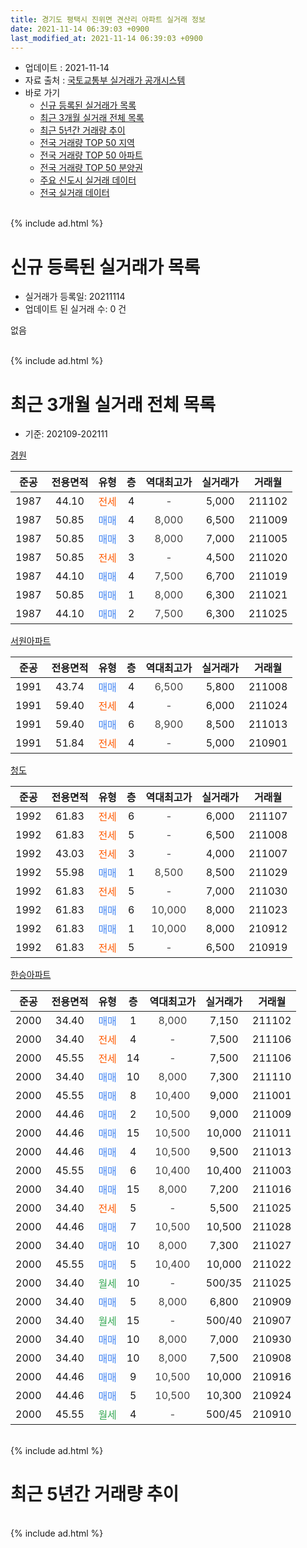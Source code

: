 ```yaml
---
title: 경기도 평택시 진위면 견산리 아파트 실거래 정보
date: 2021-11-14 06:39:03 +0900
last_modified_at: 2021-11-14 06:39:03 +0900
---
```


* 업데이트 : 2021-11-14
* 자료 출처 : [국토교통부 실거래가 공개시스템](http://rt.molit.go.kr)
* 바로 가기
    * [신규 등록된 실거래가 목록](#신규-등록된-실거래가-목록)
    * [최근 3개월 실거래 전체 목록](#최근-3개월-실거래-전체-목록)
    * [최근 5년간 거래량 추이](#최근-5년간-거래량-추이)
    * [전국 거래량 TOP 50 지역](https://inasie.github.io/apt-trade-info/최근-3개월-전국에서-가장-거래가-많이-발생한-지역)
    * [전국 거래량 TOP 50 아파트](https://inasie.github.io/apt-trade-info/최근-3개월-전국에서-가장-거래가-많이-발생한-아파트)
    * [전국 거래량 TOP 50 분양권](https://inasie.github.io/apt-trade-info/최근-3개월-전국에서-가장-거래가-많이-발생한-분양권)
    * [주요 신도시 실거래 데이터](https://inasie.github.io/apt-trade-info/주요-신도시)
    * [전국 실거래 데이터](https://inasie.github.io/apt-trade-info/전국)
<br>
{% include ad.html %}
<br>

# 신규 등록된 실거래가 목록
* 실거래가 등록일: 20211114
* 업데이트 된 실거래 수: 0 건

없음

<br>
{% include ad.html %}
<br>

# 최근 3개월 실거래 전체 목록
* 기준: 202109-202111


[경원](https://search.naver.com/search.naver?query=%EA%B2%BD%EA%B8%B0%EB%8F%84+%ED%8F%89%ED%83%9D%EC%8B%9C+%EC%A7%84%EC%9C%84%EB%A9%B4+%EA%B2%AC%EC%82%B0%EB%A6%AC+%EA%B2%BD%EC%9B%90)

|준공|전용면적|유형|층|역대최고가|실거래가|거래월|
|:---:|:---:|:---:|:---:|:---:|:---:|:---:|
|1987|44.10|<span style="color:#ff5a00">전세</span>|4|<span style="color:#444444">-</span>|5,000|211102|
|1987|50.85|<span style="color:#4285f3">매매</span>|4|<span style="color:#444444">8,000</span>|6,500|211009|
|1987|50.85|<span style="color:#4285f3">매매</span>|3|<span style="color:#444444">8,000</span>|7,000|211005|
|1987|50.85|<span style="color:#ff5a00">전세</span>|3|<span style="color:#444444">-</span>|4,500|211020|
|1987|44.10|<span style="color:#4285f3">매매</span>|4|<span style="color:#444444">7,500</span>|6,700|211019|
|1987|50.85|<span style="color:#4285f3">매매</span>|1|<span style="color:#444444">8,000</span>|6,300|211021|
|1987|44.10|<span style="color:#4285f3">매매</span>|2|<span style="color:#444444">7,500</span>|6,300|211025|

[서원아파트](https://search.naver.com/search.naver?query=%EA%B2%BD%EA%B8%B0%EB%8F%84+%ED%8F%89%ED%83%9D%EC%8B%9C+%EC%A7%84%EC%9C%84%EB%A9%B4+%EA%B2%AC%EC%82%B0%EB%A6%AC+%EC%84%9C%EC%9B%90%EC%95%84%ED%8C%8C%ED%8A%B8)

|준공|전용면적|유형|층|역대최고가|실거래가|거래월|
|:---:|:---:|:---:|:---:|:---:|:---:|:---:|
|1991|43.74|<span style="color:#4285f3">매매</span>|4|<span style="color:#444444">6,500</span>|5,800|211008|
|1991|59.40|<span style="color:#ff5a00">전세</span>|4|<span style="color:#444444">-</span>|6,000|211024|
|1991|59.40|<span style="color:#4285f3">매매</span>|6|<span style="color:#444444">8,900</span>|8,500|211013|
|1991|51.84|<span style="color:#ff5a00">전세</span>|4|<span style="color:#444444">-</span>|5,000|210901|

[청도](https://search.naver.com/search.naver?query=%EA%B2%BD%EA%B8%B0%EB%8F%84+%ED%8F%89%ED%83%9D%EC%8B%9C+%EC%A7%84%EC%9C%84%EB%A9%B4+%EA%B2%AC%EC%82%B0%EB%A6%AC+%EC%B2%AD%EB%8F%84)

|준공|전용면적|유형|층|역대최고가|실거래가|거래월|
|:---:|:---:|:---:|:---:|:---:|:---:|:---:|
|1992|61.83|<span style="color:#ff5a00">전세</span>|6|<span style="color:#444444">-</span>|6,000|211107|
|1992|61.83|<span style="color:#ff5a00">전세</span>|5|<span style="color:#444444">-</span>|6,500|211008|
|1992|43.03|<span style="color:#ff5a00">전세</span>|3|<span style="color:#444444">-</span>|4,000|211007|
|1992|55.98|<span style="color:#4285f3">매매</span>|1|<span style="color:#444444">8,500</span>|8,500|211029|
|1992|61.83|<span style="color:#ff5a00">전세</span>|5|<span style="color:#444444">-</span>|7,000|211030|
|1992|61.83|<span style="color:#4285f3">매매</span>|6|<span style="color:#444444">10,000</span>|8,000|211023|
|1992|61.83|<span style="color:#4285f3">매매</span>|1|<span style="color:#444444">10,000</span>|8,000|210912|
|1992|61.83|<span style="color:#ff5a00">전세</span>|5|<span style="color:#444444">-</span>|6,500|210919|

[한승아파트](https://search.naver.com/search.naver?query=%EA%B2%BD%EA%B8%B0%EB%8F%84+%ED%8F%89%ED%83%9D%EC%8B%9C+%EC%A7%84%EC%9C%84%EB%A9%B4+%EA%B2%AC%EC%82%B0%EB%A6%AC+%ED%95%9C%EC%8A%B9%EC%95%84%ED%8C%8C%ED%8A%B8)

|준공|전용면적|유형|층|역대최고가|실거래가|거래월|
|:---:|:---:|:---:|:---:|:---:|:---:|:---:|
|2000|34.40|<span style="color:#4285f3">매매</span>|1|<span style="color:#444444">8,000</span>|7,150|211102|
|2000|34.40|<span style="color:#ff5a00">전세</span>|4|<span style="color:#444444">-</span>|7,500|211106|
|2000|45.55|<span style="color:#ff5a00">전세</span>|14|<span style="color:#444444">-</span>|7,500|211106|
|2000|34.40|<span style="color:#4285f3">매매</span>|10|<span style="color:#444444">8,000</span>|7,300|211110|
|2000|45.55|<span style="color:#4285f3">매매</span>|8|<span style="color:#444444">10,400</span>|9,000|211001|
|2000|44.46|<span style="color:#4285f3">매매</span>|2|<span style="color:#444444">10,500</span>|9,000|211009|
|2000|44.46|<span style="color:#4285f3">매매</span>|15|<span style="color:#444444">10,500</span>|10,000|211011|
|2000|44.46|<span style="color:#4285f3">매매</span>|4|<span style="color:#444444">10,500</span>|9,500|211013|
|2000|45.55|<span style="color:#4285f3">매매</span>|6|<span style="color:#444444">10,400</span>|10,400|211003|
|2000|34.40|<span style="color:#4285f3">매매</span>|15|<span style="color:#444444">8,000</span>|7,200|211016|
|2000|34.40|<span style="color:#ff5a00">전세</span>|5|<span style="color:#444444">-</span>|5,500|211025|
|2000|44.46|<span style="color:#4285f3">매매</span>|7|<span style="color:#444444">10,500</span>|10,500|211028|
|2000|34.40|<span style="color:#4285f3">매매</span>|10|<span style="color:#444444">8,000</span>|7,300|211027|
|2000|45.55|<span style="color:#4285f3">매매</span>|5|<span style="color:#444444">10,400</span>|10,000|211022|
|2000|34.40|<span style="color:#34a853">월세</span>|10|<span style="color:#444444">-</span>|500/35|211025|
|2000|34.40|<span style="color:#4285f3">매매</span>|5|<span style="color:#444444">8,000</span>|6,800|210909|
|2000|34.40|<span style="color:#34a853">월세</span>|15|<span style="color:#444444">-</span>|500/40|210907|
|2000|34.40|<span style="color:#4285f3">매매</span>|10|<span style="color:#444444">8,000</span>|7,000|210930|
|2000|34.40|<span style="color:#4285f3">매매</span>|10|<span style="color:#444444">8,000</span>|7,500|210908|
|2000|44.46|<span style="color:#4285f3">매매</span>|9|<span style="color:#444444">10,500</span>|10,000|210916|
|2000|44.46|<span style="color:#4285f3">매매</span>|5|<span style="color:#444444">10,500</span>|10,300|210924|
|2000|45.55|<span style="color:#34a853">월세</span>|4|<span style="color:#444444">-</span>|500/45|210910|


<br>
{% include ad.html %}
<br>

# 최근 5년간 거래량 추이


<div style="width:100%;">
    <canvas id="deal_progress" height="200"></canvas>
</div>

<script>
new Chart(document.getElementById("deal_progress"), {
    type: 'line',
    data: {
        labels: ['201611','201612','201701','201702','201703','201704','201705','201706','201707','201708','201709','201710','201711','201712','201801','201802','201803','201804','201805','201806','201807','201808','201809','201810','201811','201812','201901','201902','201903','201904','201905','201906','201907','201908','201909','201910','201911','201912','202001','202002','202003','202004','202005','202006','202007','202008','202009','202010','202011','202012','202101','202102','202103','202104','202105','202106','202107','202108','202109','202110','202111'],
        datasets: [{
            label: '매매',
            pointRadius: 1,
            data: [6, 4, 2, 3, 11, 6, 7, 11, 5, 13, 8, 7, 2, 3, 2, 3, 5, 3, 4, 4, 3, 4, 4, 4, 1, 1, 1, 1, 1, 3, 2, 2, 2, 2, 5, 5, 1, 3, 7, 6, 1, 2, 5, 10, 8, 4, 6, 6, 4, 6, 3, 12, 14, 26, 30, 21, 19, 25, 6, 18, 2],
            borderColor: "rgba(255, 201, 14, 1)",
            backgroundColor: "rgba(255, 201, 14, 0.5)",
            fill: false,
            lineTension: 0
        },{
            label: '전월세',
            pointRadius: 1,
            data: [9, 4, 8, 6, 6, 3, 2, 4, 5, 4, 9, 5, 2, 8, 9, 3, 8, 7, 2, 3, 9, 2, 1, 3, 3, 6, 9, 7, 9, 8, 7, 4, 3, 8, 6, 7, 7, 5, 5, 3, 5, 3, 3, 5, 6, 3, 7, 4, 4, 2, 5, 6, 10, 6, 10, 7, 11, 9, 4, 7, 4],
            borderColor: "rgba(0, 141, 185, 1)",
            backgroundColor: "rgba(0, 141, 185, 0.5)",
            fill: false,
            lineTension: 0
        }
        ]
    },
    options: {
        responsive: true,
        title: {
            display: false
        },
        tooltips: {
            mode: 'index',
            intersect: false
        },
        hover: {
            mode: 'nearest',
            intersect: true
        },
        scales: {
            xAxes: [{
                display: true,
                scaleLabel: {
                    display: true,
                    labelString: '년/월'
                }
            }],
            yAxes: [{
                display: true,
                ticks: {
                    suggestedMin: 0,
                },
                scaleLabel: {
                    display: true,
                    labelString: '실거래 수'
                }
            }]
        }
    }
});

</script>


<br>
{% include ad.html %}
<br>


